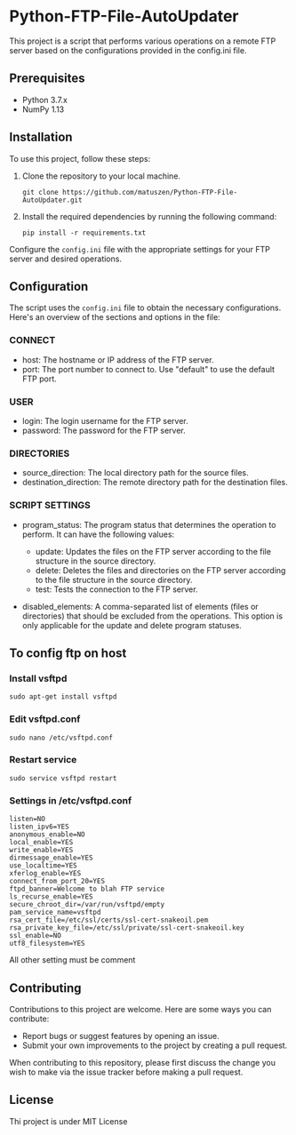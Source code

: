 # Python-FTP-File-AutoUpdater

This project is a script that performs various operations on a remote FTP server based on the configurations provided in the config.ini file.

## Prerequisites

- Python 3.7.x
- NumPy 1.13

## Installation

To use this project, follow these steps:

1. Clone the repository to your local machine.

   ```shell
   git clone https://github.com/matuszen/Python-FTP-File-AutoUpdater.git
   ```

2. Install the required dependencies by running the following command:

   ```shell
   pip install -r requirements.txt
   ```

Configure the `config.ini` file with the appropriate settings for your FTP server and desired operations.

## Configuration

The script uses the `config.ini` file to obtain the necessary configurations. Here's an overview of the sections and options in the file:

### CONNECT

- host: The hostname or IP address of the FTP server.
- port: The port number to connect to. Use "default" to use the default FTP port.

### USER

- login: The login username for the FTP server.
- password: The password for the FTP server.

### DIRECTORIES

- source_direction: The local directory path for the source files.
- destination_direction: The remote directory path for the destination files.

### SCRIPT SETTINGS

- program_status: The program status that determines the operation to perform. It can have the following values:

  - update: Updates the files on the FTP server according to the file structure in the source directory.
  - delete: Deletes the files and directories on the FTP server according to the file structure in the source directory.
  - test: Tests the connection to the FTP server.

- disabled_elements: A comma-separated list of elements (files or directories) that should be excluded from the operations. This option is only applicable for the update and delete program statuses.

## To config ftp on host

### Install vsftpd

```shell
sudo apt-get install vsftpd
```

### Edit vsftpd.conf

```shell
sudo nano /etc/vsftpd.conf
```

### Restart service

```shell
sudo service vsftpd restart
```

### Settings in /etc/vsftpd.conf

```shell
listen=NO
listen_ipv6=YES
anonymous_enable=NO
local_enable=YES
write_enable=YES
dirmessage_enable=YES
use_localtime=YES
xferlog_enable=YES
connect_from_port_20=YES
ftpd_banner=Welcome to blah FTP service
ls_recurse_enable=YES
secure_chroot_dir=/var/run/vsftpd/empty
pam_service_name=vsftpd
rsa_cert_file=/etc/ssl/certs/ssl-cert-snakeoil.pem
rsa_private_key_file=/etc/ssl/private/ssl-cert-snakeoil.key
ssl_enable=NO
utf8_filesystem=YES
```

All other setting must be comment

## Contributing

Contributions to this project are welcome. Here are some ways you can contribute:

- Report bugs or suggest features by opening an issue.
- Submit your own improvements to the project by creating a pull request.

When contributing to this repository, please first discuss the change you wish to make via the issue tracker before making a pull request.

## License

Thi project is under MIT License
